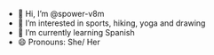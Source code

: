 - 👋 Hi, I’m @spower-v8m
- 👀 I’m interested in sports, hiking, yoga and drawing
- 🌱 I’m currently learning Spanish
- 😄 Pronouns: She/ Her

<!---
spower-v8m/spower-v8m is a ✨ special ✨ repository because its `README.md` (this file) appears on your GitHub profile.
You can click the Preview link to take a look at your changes.
--->

